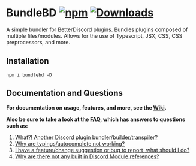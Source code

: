 # BundleBD [![npm][npm-badge]][npm-link] [![Downloads][downloads-badge]][npm-link]

[npm-badge]: https://img.shields.io/npm/v/bundlebd?color=%23d53639
[npm-link]: https://www.npmjs.com/package/bundlebd
[downloads-badge]: https://img.shields.io/npm/dt/bundlebd?color=%238956ff

A simple bundler for BetterDiscord plugins. Bundles plugins composed of multiple files/modules. Allows for the use of Typescript, JSX, CSS, CSS preprocessors, and more.

## Installation

```
npm i bundlebd -D
```

## Documentation and Questions

**For documentation on usage, features, and more, see the [Wiki](https://github.com/Neodymium7/BundleBD/wiki).**

**Also be sure to take a look at the [FAQ](https://github.com/Neodymium7/BundleBD/wiki/FAQ), which has answers to questions such as:**

1.  [What?! Another Discord plugin bundler/builder/transpiler?](https://github.com/Neodymium7/BundleBD/wiki/FAQ#1-what-another-discord-plugin-bundlerbuildertranspiler-arent-there-a-few-of-those-already)
2.  [Why are typings/autocomplete not working?](https://github.com/Neodymium7/BundleBD/wiki/FAQ#2-why-are-typingsautocomplete-not-working)
3.  [I have a feature/change suggestion or bug to report, what should I do?](https://github.com/Neodymium7/BundleBD/wiki/FAQ#3-i-have-a-featurechange-suggestion-or-bug-to-report-what-should-i-do)
4.  [Why are there not any built in Discord Module references?](https://github.com/Neodymium7/BundleBD/wiki/FAQ#4-why-are-there-not-any-built-in-discord-module-references)
